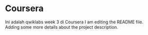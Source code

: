 # Coursera
Ini adalah qwiklabs week 3 di Coursera
I am editing the README file. Adding some more details about the project description.
